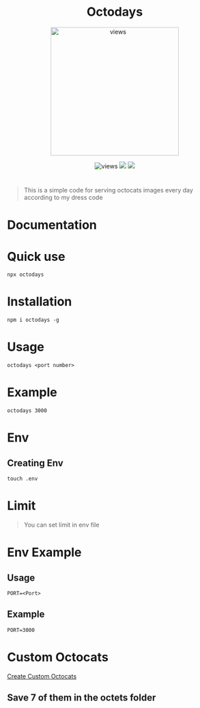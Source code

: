 <h1 align=center>Octodays</h1>
<p align=center>
<img src="https://octoday.glitch.me/octodex" width=300 alt=views>
</p>

<p align=center>
<img src="https://img.shields.io/github/license/alestor123/HEROKU-AWAKER" alt=views >
<a href="https://github.com/alestor123/HEROKU-AWAKER/issues"><img src="https://img.shields.io/github/issues-raw/alestor123/HEROKU-AWAKER"></a>
<a href="https://www.npmjs.com/package/heroku-awaker"><img src="https://img.shields.io/npm/v/heroku-awaker"></a>
</p>

# 
> This is a simple code for serving octocats images every  day according to my dress code

# Documentation

# Quick use

``npx octodays``

# Installation

``npm i octodays -g ``

# Usage

``octodays <port number> ``

# Example
``octodays 3000``

# Env

## Creating Env
``touch .env``

# Limit 

> You can set limit in env file 

# Env Example

## Usage
```
PORT=<Port>
```
## Example


```
PORT=3000
```
# Custom Octocats
[Create Custom Octocats](https://myoctocat.com/)

## Save 7 of them in the octets folder